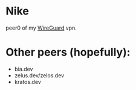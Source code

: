 # Nike
peer0 of my [WireGuard](https://www.wireguard.com/) vpn.

# Other peers (hopefully):
* bia.dev
* zelus.dev/zelos.dev
* kratos.dev
